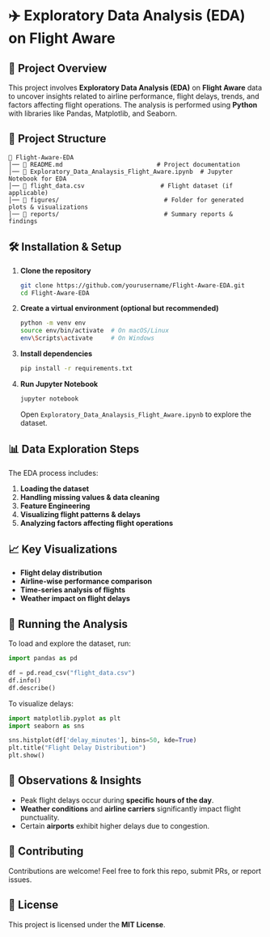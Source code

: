 # ✈️ Exploratory Data Analysis (EDA) on Flight Aware  

## 📌 Project Overview  
This project involves **Exploratory Data Analysis (EDA)** on **Flight Aware** data to uncover insights related to airline performance, flight delays, trends, and factors affecting flight operations. The analysis is performed using **Python** with libraries like Pandas, Matplotlib, and Seaborn.  

## 📂 Project Structure  

```
📁 Flight-Aware-EDA
│── 📜 README.md                          # Project documentation
│── 📜 Exploratory_Data_Analaysis_Flight_Aware.ipynb  # Jupyter Notebook for EDA
│── 📜 flight_data.csv                     # Flight dataset (if applicable)
│── 📁 figures/                             # Folder for generated plots & visualizations
│── 📁 reports/                             # Summary reports & findings
```

## 🛠️ Installation & Setup  

1. **Clone the repository**  
   ```bash
   git clone https://github.com/yourusername/Flight-Aware-EDA.git
   cd Flight-Aware-EDA
   ```

2. **Create a virtual environment (optional but recommended)**  
   ```bash
   python -m venv env
   source env/bin/activate  # On macOS/Linux
   env\Scripts\activate     # On Windows
   ```

3. **Install dependencies**  
   ```bash
   pip install -r requirements.txt
   ```

4. **Run Jupyter Notebook**  
   ```bash
   jupyter notebook
   ```
   Open `Exploratory_Data_Analaysis_Flight_Aware.ipynb` to explore the dataset.

## 📊 Data Exploration Steps  
The EDA process includes:  
1. **Loading the dataset**  
2. **Handling missing values & data cleaning**  
3. **Feature Engineering**  
4. **Visualizing flight patterns & delays**  
5. **Analyzing factors affecting flight operations**  

## 📈 Key Visualizations  
- **Flight delay distribution**  
- **Airline-wise performance comparison**  
- **Time-series analysis of flights**  
- **Weather impact on flight delays**  

## 🚀 Running the Analysis  
To load and explore the dataset, run:  
```python
import pandas as pd

df = pd.read_csv("flight_data.csv")
df.info()
df.describe()
```

To visualize delays:  
```python
import matplotlib.pyplot as plt
import seaborn as sns

sns.histplot(df['delay_minutes'], bins=50, kde=True)
plt.title("Flight Delay Distribution")
plt.show()
```

## 📌 Observations & Insights  
- Peak flight delays occur during **specific hours of the day**.  
- **Weather conditions** and **airline carriers** significantly impact flight punctuality.  
- Certain **airports** exhibit higher delays due to congestion.  

## 🤝 Contributing  
Contributions are welcome! Feel free to fork this repo, submit PRs, or report issues.  

## 📜 License  
This project is licensed under the **MIT License**.  

